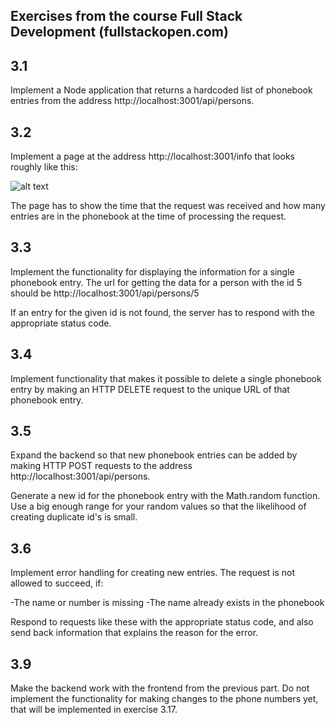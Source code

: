 ## Exercises from the course Full Stack Development (fullstackopen.com)

## 3.1
Implement a Node application that returns a hardcoded list of phonebook entries from the address http://localhost:3001/api/persons.

## 3.2
Implement a page at the address http://localhost:3001/info that looks roughly like this:

![alt text](https://fullstackopen.com/static/a563a2056c3207a42cfe2d0a7d081c5a/14be6/23e.png)

The page has to show the time that the request was received and how many entries are in the phonebook at the time of processing the request.

## 3.3
Implement the functionality for displaying the information for a single phonebook entry. The url for getting the data for a person with the id 5 should be http://localhost:3001/api/persons/5

If an entry for the given id is not found, the server has to respond with the appropriate status code.

## 3.4
Implement functionality that makes it possible to delete a single phonebook entry by making an HTTP DELETE request to the unique URL of that phonebook entry.

## 3.5
Expand the backend so that new phonebook entries can be added by making HTTP POST requests to the address http://localhost:3001/api/persons.

Generate a new id for the phonebook entry with the Math.random function. Use a big enough range for your random values so that the likelihood of creating duplicate id's is small.

## 3.6
Implement error handling for creating new entries. The request is not allowed to succeed, if:

-The name or number is missing
-The name already exists in the phonebook

Respond to requests like these with the appropriate status code, and also send back information that explains the reason for the error.

## 3.9
Make the backend work with the frontend from the previous part. Do not implement the functionality for making changes to the phone numbers yet, that will be implemented in exercise 3.17.
